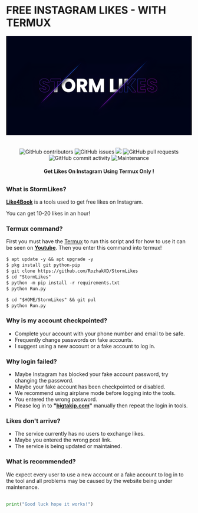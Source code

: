 # FREE INSTAGRAM LIKES - WITH TERMUX
<div align="center">
  <img src="Data/StormLikes.png">
  <br>
  <br>
  <p>
    <img alt="GitHub contributors" src="https://img.shields.io/github/contributors/rozhakxd/StormLikes">
    <img alt="GitHub issues" src="https://img.shields.io/github/issues/rozhakxd/StormLikes">
    <img src="https://img.shields.io/badge/PRs-welcome-brightgreen.svg?style=shields">
    <img alt="GitHub pull requests" src="https://img.shields.io/github/issues-pr/rozhakxd/StormLikes">
    <img alt="GitHub commit activity" src="https://img.shields.io/github/commit-activity/m/rozhakxd/StormLikes">
    <img alt="Maintenance" src="https://img.shields.io/maintenance/no/2023">
  </p>
  <h4> Get Likes On Instagram Using Termux Only ! </h4>
</div>

##

### What is StormLikes?
[**Like4Book**](https://github.com/RozhakXD/StormLikes) is a tools used to get free likes on Instagram.

You can get 10-20 likes in an hour!

### Termux command?
First you must have the [Termux](https://f-droid.org/repo/com.termux_118.apk) to run this script and for how to use it can be seen on [**Youtube**](https://youtu.be/y5ccUAE4RxU). Then you enter this command into termux!
```
$ apt update -y && apt upgrade -y
$ pkg install git python-pip
$ git clone https://github.com/RozhakXD/StormLikes
$ cd "StormLikes"
$ python -m pip install -r requirements.txt
$ python Run.py
```

```
$ cd "$HOME/StormLikes" && git pul
$ python Run.py
```

### Why is my account checkpointed?
- Complete your account with your phone number and email to be safe.
- Frequently change passwords on fake accounts.
- I suggest using a new account or a fake account to log in.

### Why login failed?
- Maybe Instagram has blocked your fake account password, try changing the password.
- Maybe your fake account has been checkpointed or disabled.
- We recommend using airplane mode before logging into the tools.
- You entered the wrong password.
- Please log in to **"[bigtakip.com](https://bigtakip.com)"** manually then repeat the login in tools.

### Likes don't arrive?
- The service currently has no users to exchange likes.
- Maybe you entered the wrong post link.
- The service is being updated or maintained.

### What is recommended?
We expect every user to use a new account or a fake account to log in to the tool and all problems may be caused by the website being under maintenance.

##
```python
print("Good luck hope it works!")
```
##
